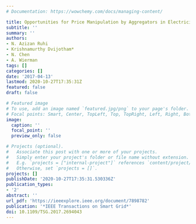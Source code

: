 ```yaml
---
# Documentation: https://wowchemy.com/docs/managing-content/

title: Opportunities for Price Manipulation by Aggregators in Electricity Markets
subtitle: ''
summary: ''
authors:
- N. Azizan Ruhi
- Krishnamurthy Dvijotham*
- N. Chen
- A. Wierman
tags: []
categories: []
date: '2017-04-13'
lastmod: 2020-10-27T17:35:31Z
featured: false
draft: false

# Featured image
# To use, add an image named `featured.jpg/png` to your page's folder.
# Focal points: Smart, Center, TopLeft, Top, TopRight, Left, Right, BottomLeft, Bottom, BottomRight.
image:
  caption: ''
  focal_point: ''
  preview_only: false

# Projects (optional).
#   Associate this post with one or more of your projects.
#   Simply enter your project's folder or file name without extension.
#   E.g. `projects = ["internal-project"]` references `content/project/deep-learning/index.md`.
#   Otherwise, set `projects = []`.
projects: []
publishDate: '2020-10-27T17:35:31.530336Z'
publication_types:
- '2'
abstract: ''
url_pdf: 'https://ieeexplore.ieee.org/document/7898782'
publication: '*IEEE Transactions on Smart Grid*'
doi: 10.1109/TSG.2017.2694043
---
```


